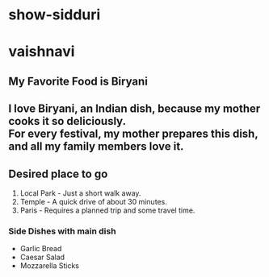 # show-sidduri
# vaishnavi
## My Favorite Food is Biryani
I love **Biryani**, an Indian **dish**, because my mother cooks it so **deliciously**.<br>
For every festival, my mother prepares this dish, and all my family members love it.<br>
---
## Desired place to go 
1. Local Park - Just a short walk away.
2. Temple - A quick drive of about 30 minutes.
3. Paris - Requires a planned trip and some travel time.

### Side Dishes with main dish
- Garlic Bread
- Caesar Salad
- Mozzarella Sticks
